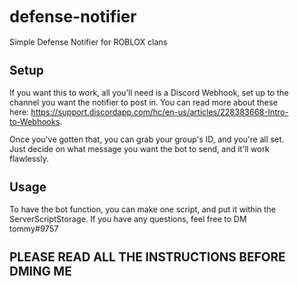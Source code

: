 # defense-notifier
Simple Defense Notifier for ROBLOX clans

## Setup
If you want this to work, all you'll need is a Discord Webhook, set up to the channel you want the notifier to post in. You can read more about these here: https://support.discordapp.com/hc/en-us/articles/228383668-Intro-to-Webhooks.

Once you've gotten that, you can grab your group's ID, and you're all set. Just decide on what message you want the bot to send, and it'll work flawlessly.

## Usage
To have the bot function, you can make one script, and put it within the ServerScriptStorage. If you have any questions, feel free to DM tommy#9757

## PLEASE READ ALL THE INSTRUCTIONS BEFORE DMING ME